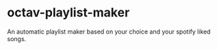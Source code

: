 # octav-playlist-maker
An automatic playlist maker based on your choice and your spotify liked songs.
